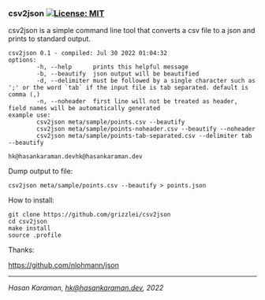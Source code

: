 ### csv2json [![License: MIT](https://img.shields.io/badge/License-MIT-yellow.svg)](https://opensource.org/licenses/MIT)

csv2json is a simple command line tool that converts a csv file to a json and prints to standard output.

```
csv2json 0.1 - compiled: Jul 30 2022 01:04:32
options:
        -h, --help      prints this helpful message
        -b, --beautify  json output will be beautified
        -d, --delimiter must be followed by a single character such as ';' or the word `tab` if the input file is tab separated. default is comma (,)
        -n, --noheader  first line will not be treated as header, field names will be automatically generated
example use:
        csv2json meta/sample/points.csv --beautify
        csv2json meta/sample/points-noheader.csv --beautify --noheader
        csv2json meta/sample/points-tab-separated.csv --delimiter tab --beautify

hk@hasankaraman.devhk@hasankaraman.dev
```
Dump output to file:
```
csv2json meta/sample/points.csv --beautify > points.json
```

How to install:
```
git clone https://github.com/grizzlei/csv2json
cd csv2json
make install
source .profile
```

Thanks:

https://github.com/nlohmann/json

---

_Hasan Karaman, hk@hasankaraman.dev, 2022_